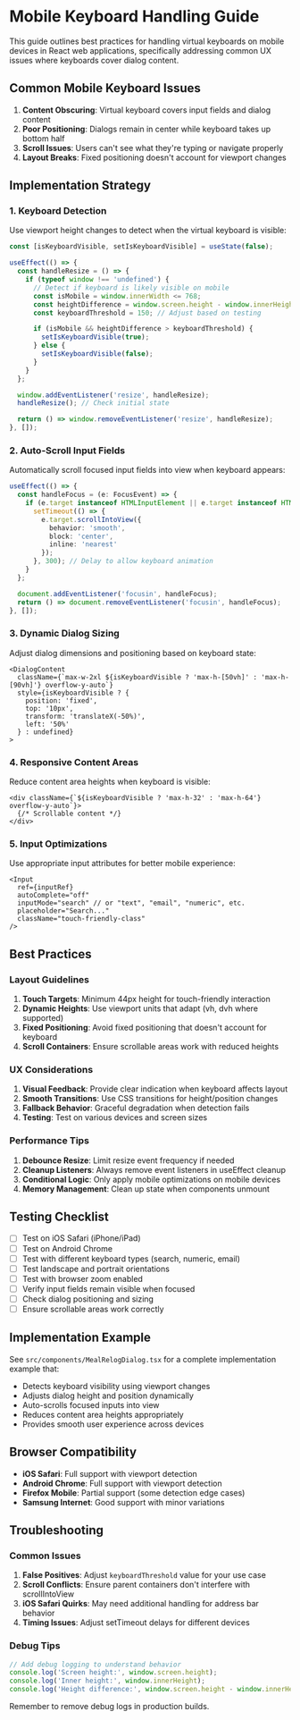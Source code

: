 # Mobile Keyboard Handling Guide

This guide outlines best practices for handling virtual keyboards on mobile devices in React web applications, specifically addressing common UX issues where keyboards cover dialog content.

## Common Mobile Keyboard Issues

1. **Content Obscuring**: Virtual keyboard covers input fields and dialog content
2. **Poor Positioning**: Dialogs remain in center while keyboard takes up bottom half
3. **Scroll Issues**: Users can't see what they're typing or navigate properly
4. **Layout Breaks**: Fixed positioning doesn't account for viewport changes

## Implementation Strategy

### 1. Keyboard Detection

Use viewport height changes to detect when the virtual keyboard is visible:

```typescript
const [isKeyboardVisible, setIsKeyboardVisible] = useState(false);

useEffect(() => {
  const handleResize = () => {
    if (typeof window !== 'undefined') {
      // Detect if keyboard is likely visible on mobile
      const isMobile = window.innerWidth <= 768;
      const heightDifference = window.screen.height - window.innerHeight;
      const keyboardThreshold = 150; // Adjust based on testing

      if (isMobile && heightDifference > keyboardThreshold) {
        setIsKeyboardVisible(true);
      } else {
        setIsKeyboardVisible(false);
      }
    }
  };

  window.addEventListener('resize', handleResize);
  handleResize(); // Check initial state

  return () => window.removeEventListener('resize', handleResize);
}, []);
```

### 2. Auto-Scroll Input Fields

Automatically scroll focused input fields into view when keyboard appears:

```typescript
useEffect(() => {
  const handleFocus = (e: FocusEvent) => {
    if (e.target instanceof HTMLInputElement || e.target instanceof HTMLTextAreaElement) {
      setTimeout(() => {
        e.target.scrollIntoView({
          behavior: 'smooth',
          block: 'center',
          inline: 'nearest'
        });
      }, 300); // Delay to allow keyboard animation
    }
  };

  document.addEventListener('focusin', handleFocus);
  return () => document.removeEventListener('focusin', handleFocus);
}, []);
```

### 3. Dynamic Dialog Sizing

Adjust dialog dimensions and positioning based on keyboard state:

```tsx
<DialogContent
  className={`max-w-2xl ${isKeyboardVisible ? 'max-h-[50vh]' : 'max-h-[90vh]'} overflow-y-auto`}
  style={isKeyboardVisible ? {
    position: 'fixed',
    top: '10px',
    transform: 'translateX(-50%)',
    left: '50%'
  } : undefined}
>
```

### 4. Responsive Content Areas

Reduce content area heights when keyboard is visible:

```tsx
<div className={`${isKeyboardVisible ? 'max-h-32' : 'max-h-64'} overflow-y-auto`}>
  {/* Scrollable content */}
</div>
```

### 5. Input Optimizations

Use appropriate input attributes for better mobile experience:

```tsx
<Input
  ref={inputRef}
  autoComplete="off"
  inputMode="search" // or "text", "email", "numeric", etc.
  placeholder="Search..."
  className="touch-friendly-class"
/>
```

## Best Practices

### Layout Guidelines

1. **Touch Targets**: Minimum 44px height for touch-friendly interaction
2. **Dynamic Heights**: Use viewport units that adapt (vh, dvh where supported)
3. **Fixed Positioning**: Avoid fixed positioning that doesn't account for keyboard
4. **Scroll Containers**: Ensure scrollable areas work with reduced heights

### UX Considerations

1. **Visual Feedback**: Provide clear indication when keyboard affects layout
2. **Smooth Transitions**: Use CSS transitions for height/position changes
3. **Fallback Behavior**: Graceful degradation when detection fails
4. **Testing**: Test on various devices and screen sizes

### Performance Tips

1. **Debounce Resize**: Limit resize event frequency if needed
2. **Cleanup Listeners**: Always remove event listeners in useEffect cleanup
3. **Conditional Logic**: Only apply mobile optimizations on mobile devices
4. **Memory Management**: Clean up state when components unmount

## Testing Checklist

- [ ] Test on iOS Safari (iPhone/iPad)
- [ ] Test on Android Chrome
- [ ] Test with different keyboard types (search, numeric, email)
- [ ] Test landscape and portrait orientations
- [ ] Test with browser zoom enabled
- [ ] Verify input fields remain visible when focused
- [ ] Check dialog positioning and sizing
- [ ] Ensure scrollable areas work correctly

## Implementation Example

See `src/components/MealRelogDialog.tsx` for a complete implementation example that:

- Detects keyboard visibility using viewport changes
- Adjusts dialog height and position dynamically
- Auto-scrolls focused inputs into view
- Reduces content area heights appropriately
- Provides smooth user experience across devices

## Browser Compatibility

- **iOS Safari**: Full support with viewport detection
- **Android Chrome**: Full support with viewport detection
- **Firefox Mobile**: Partial support (some detection edge cases)
- **Samsung Internet**: Good support with minor variations

## Troubleshooting

### Common Issues

1. **False Positives**: Adjust `keyboardThreshold` value for your use case
2. **Scroll Conflicts**: Ensure parent containers don't interfere with scrollIntoView
3. **iOS Safari Quirks**: May need additional handling for address bar behavior
4. **Timing Issues**: Adjust setTimeout delays for different devices

### Debug Tips

```typescript
// Add debug logging to understand behavior
console.log('Screen height:', window.screen.height);
console.log('Inner height:', window.innerHeight);
console.log('Height difference:', window.screen.height - window.innerHeight);
```

Remember to remove debug logs in production builds.